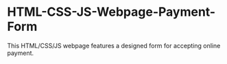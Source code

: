 # HTML-CSS-JS-Webpage-Payment-Form
This HTML/CSS/JS webpage features a designed form for accepting online payment.
